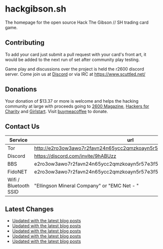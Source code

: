 # hackgibson.sh
The homepage for the open source Hack The Gibson // SH trading card game.


## Contributing

To add your card just submit a pull request with your card's front art, it would be added to the next run of set after community play testing.

Game play and discussions over the project is held the r2600 discord server. Come join us at [Discord](https://discord.com/invite/9hABUzz) or via IRC at https://www.scuttled.net/


## Donations

Your donation of $13.37 or more is welcome and helps the hacking community at large with proceeds going to [2600 Magazine](https://2600.com/), [Hackers for Charity](https://hackersforcharity.org) and [Girlstart](https://girlstart.org).  Visit [buymeacoffee](https://www.buymeacoffee.com/hackgibson.sh) to donate.


## Contact Us

Service | url
-|-
Tor | http://e2ro3ow3awo7r2favn24n65ycc2qmzkoayn5r57e3f56nvjwdcgg32ad.onion
Discord | https://discord.com/invite/9hABUzz
BBS | e2ro3ow3awo7r2favn24n65ycc2qmzkoayn5r57e3f56nvjwdcgg32ad.onion:23
FidoNET | e2ro3ow3awo7r2favn24n65ycc2qmzkoayn5r57e3f56nvjwdcgg32ad.onion:24554
Wifi / Bluetooth SSID | "Ellingson Mineral Company" or "EMC Net - <fidonet address>"

## Latest Changes
<!-- BLOG-POST-LIST:START -->
- [Updated with the latest blog posts](https://github.com/DFW2600/hackgibson.sh/commit/4809c37c719d247c5e0af44f024c84cdb46e2642)
- [Updated with the latest blog posts](https://github.com/DFW2600/hackgibson.sh/commit/15f7dcb68dc61c13b0289548f44c4ba22b9e331f)
- [Updated with the latest blog posts](https://github.com/DFW2600/hackgibson.sh/commit/0ee5d4d94ca5cff2df28a9e8af88a2af479c7a8b)
- [Updated with the latest blog posts](https://github.com/DFW2600/hackgibson.sh/commit/65a94472be229b58115ad40564af9a61067028b9)
- [Updated with the latest blog posts](https://github.com/DFW2600/hackgibson.sh/commit/c14b7bb4164dece53ad6e5dd0cba665784301695)
<!-- BLOG-POST-LIST:END -->
